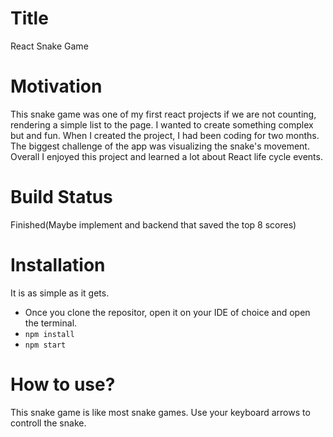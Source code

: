 # Title
React Snake Game

# Motivation
This snake game was one of my first react projects if we are not counting, rendering a simple list to the page. I wanted to create something complex but and fun. When I created the project, I had been coding for two months. The biggest challenge of the app was visualizing the snake's movement.  Overall I enjoyed this project and learned a lot about React life cycle events.

# Build Status
Finished(Maybe implement and backend that saved the top 8 scores)

# Installation
It is as simple as it gets.
* Once you clone the repositor, open it on your IDE of choice and open the terminal.
* `npm install`
* `npm start`

# How to use?
This snake game is like most snake games. Use your keyboard arrows to controll the snake.
